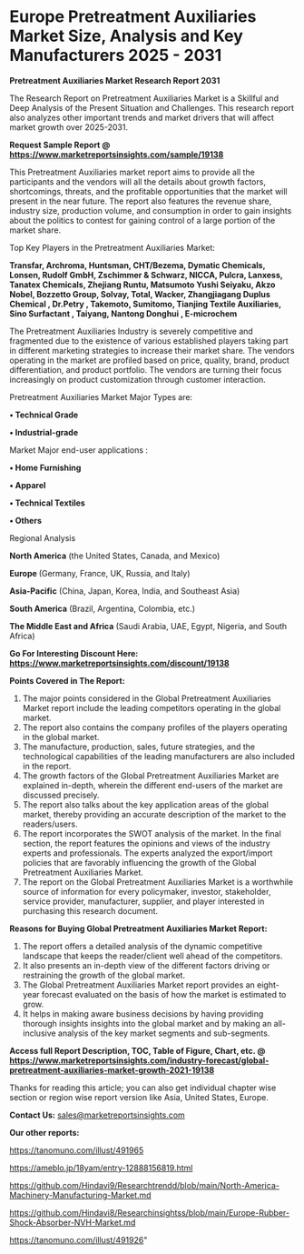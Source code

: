 # Europe Pretreatment Auxiliaries Market Size, Analysis and Key Manufacturers 2025 - 2031

<strong>Pretreatment Auxiliaries Market Research Report 2031</strong>

The Research Report on Pretreatment Auxiliaries Market is a Skillful and Deep Analysis of the Present Situation and Challenges. This research report also analyzes other important trends and market drivers that will affect market growth over 2025-2031.

<strong>Request Sample Report @ <a href=https://www.marketreportsinsights.com/sample/19138>https://www.marketreportsinsights.com/sample/19138</a></strong>

This Pretreatment Auxiliaries market report aims to provide all the participants and the vendors will all the details about growth factors, shortcomings, threats, and the profitable opportunities that the market will present in the near future. The report also features the revenue share, industry size, production volume, and consumption in order to gain insights about the politics to contest for gaining control of a large portion of the market share.

Top Key Players in the Pretreatment Auxiliaries Market:

<strong>Transfar, Archroma, Huntsman, CHT/Bezema, Dymatic Chemicals, Lonsen, Rudolf GmbH, Zschimmer & Schwarz, NICCA, Pulcra, Lanxess, Tanatex Chemicals, Zhejiang Runtu, Matsumoto Yushi Seiyaku, Akzo Nobel, Bozzetto Group, Solvay, Total, Wacker, Zhangjiagang Duplus Chemical , Dr.Petry , Takemoto, Sumitomo, Tianjing Textile Auxiliaries, Sino Surfactant , Taiyang, Nantong Donghui , E-microchem</strong>

The Pretreatment Auxiliaries Industry is severely competitive and fragmented due to the existence of various established players taking part in different marketing strategies to increase their market share. The vendors operating in the market are profiled based on price, quality, brand, product differentiation, and product portfolio. The vendors are turning their focus increasingly on product customization through customer interaction.

Pretreatment Auxiliaries Market Major Types are:

<strong>• Technical Grade

• Industrial-grade</strong>

Market Major end-user applications :

<strong>• Home Furnishing

• Apparel

• Technical Textiles

• Others</strong>

Regional Analysis

</u><strong><b>North America</b></strong> (the United States, Canada, and Mexico)

<strong><b>Europe </b></strong>(Germany, France, UK, Russia, and Italy)

<strong><b>Asia-Pacific</b></strong> (China, Japan, Korea, India, and Southeast Asia)

<strong><b>South America</b></strong> (Brazil, Argentina, Colombia, etc.)

<strong><b>The Middle East and Africa</b></strong> (Saudi Arabia, UAE, Egypt, Nigeria, and South Africa)

<strong>Go For Interesting Discount Here: <a href=https://www.marketreportsinsights.com/discount/19138>https://www.marketreportsinsights.com/discount/19138</a></strong>

<strong>Points Covered in The Report:</strong>
<ol>
  <li>The major points considered in the Global Pretreatment Auxiliaries Market report include the leading competitors operating in the global market.</li>
  <li>The report also contains the company profiles of the players operating in the global market.</li>
  <li>The manufacture, production, sales, future strategies, and the technological capabilities of the leading manufacturers are also included in the report.</li>
  <li>The growth factors of the Global Pretreatment Auxiliaries Market are explained in-depth, wherein the different end-users of the market are discussed precisely.</li>
  <li>The report also talks about the key application areas of the global market, thereby providing an accurate description of the market to the readers/users.</li>
  <li>The report incorporates the SWOT analysis of the market. In the final section, the report features the opinions and views of the industry experts and professionals. The experts analyzed the export/import policies that are favorably influencing the growth of the Global Pretreatment Auxiliaries Market.</li>
  <li>The report on the Global Pretreatment Auxiliaries Market is a worthwhile source of information for every policymaker, investor, stakeholder, service provider, manufacturer, supplier, and player interested in purchasing this research document.</li>
</ol>
<strong>Reasons for Buying Global Pretreatment Auxiliaries Market Report:</strong>

<ol>
  <li>The report offers a detailed analysis of the dynamic competitive landscape that keeps the reader/client well ahead of the competitors.</li>
  <li>It also presents an in-depth view of the different factors driving or restraining the growth of the global market.</li>
  <li>The Global Pretreatment Auxiliaries Market report provides an eight-year forecast evaluated on the basis of how the market is estimated to grow.</li>
  <li>It helps in making aware business decisions by having providing thorough insights insights into the global market and by making an all-inclusive analysis of the key market segments and sub-segments.</li>
</ol>
<strong>Access full Report Description, TOC, Table of Figure, Chart, etc. @ <a href=https://www.marketreportsinsights.com/industry-forecast/global-pretreatment-auxiliaries-market-growth-2021-19138>https://www.marketreportsinsights.com/industry-forecast/global-pretreatment-auxiliaries-market-growth-2021-19138</a></strong>


Thanks for reading this article; you can also get individual chapter wise section or region wise report version like Asia, United States, Europe.

<strong>Contact Us:</strong>
sales@marketreportsinsights.com

<strong>Our other reports:</strong>

<a href=https://tanomuno.com/illust/491965>https://tanomuno.com/illust/491965</a>

<a href=https://ameblo.jp/18yam/entry-12888156819.html>https://ameblo.jp/18yam/entry-12888156819.html</a>

<a href=https://github.com/Hindavi9/Researchtrendd/blob/main/North-America-Machinery-Manufacturing-Market.md>https://github.com/Hindavi9/Researchtrendd/blob/main/North-America-Machinery-Manufacturing-Market.md</a>

<a href=https://github.com/Hindavi8/Researchinsightss/blob/main/Europe-Rubber-Shock-Absorber-NVH-Market.md>https://github.com/Hindavi8/Researchinsightss/blob/main/Europe-Rubber-Shock-Absorber-NVH-Market.md</a>

<a href=https://tanomuno.com/illust/491926>https://tanomuno.com/illust/491926</a>"
